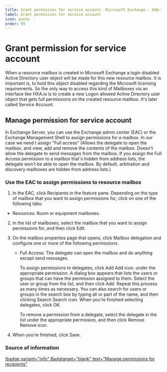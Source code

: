 ```yaml
---
title: Grant permission for service account- Microsoft Exchange - HXA.io DOCS
label: Grant permission for service account
icon: paste
order: 99
---
```

# Grant permission for service account

When a resource mailbox is created in Microsoft  Exchange a login disabled Active Directory user object will be made for this new resource mailbox. It is important is, to hold this object disabled regarding the Microsoft licensing requirements. So the only way to access this kind of Mailboxes via an interface like HXA.io is to create a new Logon allowed Active Directory user object that gets full permissions on the created resource mailbox. It's later called Service Account.

## Manage permission for service account

In Exchange Server, you can use the Exchange admin center (EAC) or the Exchange Management Shell to assign permissions for a mailbox. In our case we need t assign "Full access" (Allows the delegate to open the mailbox, and view, add and remove the contents of the mailbox. Doesn't allow the delegate to send messages from the mailbox. If you assign the Full Access permission to a mailbox that's hidden from address lists, the delegate won't be able to open the mailbox. By default, arbitration and discovery mailboxes are hidden from address lists.)

### Use the EAC to assign permissions to resource mailbox

1. In the EAC, click Recipients in the feature pane. Depending on the type of mailbox that you want to assign permissions for, click on one of the following tabs:
  - Resources: Room or equipment mailboxes.

2. In the list of mailboxes, select the mailbox that you want to assign permissions for, and then click Edit.
3. On the mailbox properties page that opens, click Mailbox delegation and configure one or more of the following permissions.
   - Full Access: The delegate can open the mailbox and do anything except send messages.

        To assign permissions to delegates, click Add Add icon. under the appropriate permission. A dialog box appears that lists the users or groups that can have the permission assigned to them. Select the user or group from the list, and then click Add. Repeat this process as many times as necessary. You can also search for users or groups in the search box by typing all or part of the name, and then clicking Search Search icon. When you're finished selecting delegates, click OK. 
   
        To remove a permission from a delegate, select the delegate in the list under the appropriate permission, and then click Remove Remove icon.

4. When you're finished, click Save.

### Source of information

[!badge variant="info" Badgtarget="blank" text="Manage permissions for recipients"](https://docs.microsoft.com/en-us/exchange/recipients/mailbox-permissions?view=exchserver-2019)
